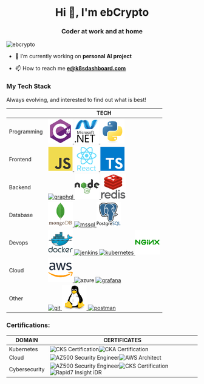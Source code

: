 <h1 align="center">Hi 👋, I'm ebCrypto</h1>
<h3 align="center">Coder at work and at home</h3>

<img src="https://komarev.com/ghpvc/?username=ebcrypto&label=Profile%20views&color=0e75b6&style=flat" alt="ebcrypto" /> 

- 🔭 I’m currently working on **personal AI project**

- 📫 How to reach me **e@k8sdashboard.com**

 


### My Tech Stack
Always evolving, and interested to find out what is best!

| |TECH|
|---|---|
|Programming|<a href="https://www.w3schools.com/cs/" target="_blank" rel="noreferrer"> <img src="https://raw.githubusercontent.com/devicons/devicon/master/icons/csharp/csharp-original.svg" alt="csharp" width="65"  height="65" /> </a> <a href="https://dotnet.microsoft.com/" target="_blank" rel="noreferrer"> <img src="https://raw.githubusercontent.com/devicons/devicon/master/icons/dot-net/dot-net-original-wordmark.svg" alt="dotnet" width="65"  height="65" /> </a><a href="https://www.python.org" target="_blank" rel="noreferrer"> <img src="https://raw.githubusercontent.com/devicons/devicon/master/icons/python/python-original.svg" alt="python" width="65"  height="65" /> </a> |
|Frontend|<a href="https://developer.mozilla.org/en-US/docs/Web/JavaScript" target="_blank" rel="noreferrer"> <img src="https://raw.githubusercontent.com/devicons/devicon/master/icons/javascript/javascript-original.svg" alt="javascript" width="65"  height="65" /> </a> <a href="https://reactjs.org/" target="_blank" rel="noreferrer"> <img src="https://raw.githubusercontent.com/devicons/devicon/master/icons/react/react-original-wordmark.svg" alt="react" width="65"  height="65" /> </a><a href="https://www.typescriptlang.org/" target="_blank" rel="noreferrer"> <img src="https://raw.githubusercontent.com/devicons/devicon/master/icons/typescript/typescript-original.svg" alt="typescript" width="65"  height="65" /> </a>|
|Backend| <a href="https://graphql.org" target="_blank" rel="noreferrer"> <img src="https://www.vectorlogo.zone/logos/graphql/graphql-icon.svg" alt="graphql" width="65"  height="65" /> </a>  <a href="https://nodejs.org" target="_blank" rel="noreferrer"> <img src="https://raw.githubusercontent.com/devicons/devicon/master/icons/nodejs/nodejs-original-wordmark.svg" alt="nodejs" width="65"  height="65" /><a href="https://redis.io" target="_blank" rel="noreferrer"> <img src="https://raw.githubusercontent.com/devicons/devicon/master/icons/redis/redis-original-wordmark.svg" alt="redis" width="65"  height="65" /> </a> </a>|
|Database|<a href="https://www.mongodb.com/" target="_blank" rel="noreferrer"> <img src="https://raw.githubusercontent.com/devicons/devicon/master/icons/mongodb/mongodb-original-wordmark.svg" alt="mongodb" width="65"  height="65" /> </a> <a href="https://www.microsoft.com/en-us/sql-server" target="_blank" rel="noreferrer"> <img src="https://www.svgrepo.com/show/303229/microsoft-sql-server-logo.svg" alt="mssql" width="65"  height="65" /> </a>  <a href="https://www.postgresql.org" target="_blank" rel="noreferrer"> <img src="https://raw.githubusercontent.com/devicons/devicon/master/icons/postgresql/postgresql-original-wordmark.svg" alt="postgresql" width="65"  height="65" /> </a>  |
|Devops|<a href="https://www.docker.com/" target="_blank" rel="noreferrer"> <img src="https://raw.githubusercontent.com/devicons/devicon/master/icons/docker/docker-original-wordmark.svg" alt="docker" width="65"  height="65" /> </a><a href="https://www.jenkins.io" target="_blank" rel="noreferrer"> <img src="https://www.vectorlogo.zone/logos/jenkins/jenkins-icon.svg" alt="jenkins" width="65"  height="65" /> </a>  <a href="https://kubernetes.io" target="_blank" rel="noreferrer"> <img src="https://www.vectorlogo.zone/logos/kubernetes/kubernetes-icon.svg" alt="kubernetes" width="65"  height="65" /> </a> <a href="https://www.nginx.com" target="_blank" rel="noreferrer"> <img src="https://raw.githubusercontent.com/devicons/devicon/master/icons/nginx/nginx-original.svg" alt="nginx" width="65"  height="65" /> </a>|
|Cloud|<a href="https://aws.amazon.com" target="_blank" rel="noreferrer"> <img src="https://raw.githubusercontent.com/devicons/devicon/master/icons/amazonwebservices/amazonwebservices-original-wordmark.svg" alt="aws" width="65"  height="65" /> </a> <a href="https://azure.microsoft.com/en-in/" target="_blank" rel="noreferrer"> </a> <img src="https://www.vectorlogo.zone/logos/microsoft_azure/microsoft_azure-icon.svg" alt="azure" width="65"  height="65" /> </a><a href="https://grafana.com" target="_blank" rel="noreferrer"> <img src="https://www.vectorlogo.zone/logos/grafana/grafana-icon.svg" alt="grafana" width="65"  height="65" /> </a>|
|Other| <a href="https://git-scm.com/" target="_blank" rel="noreferrer"> <img src="https://www.vectorlogo.zone/logos/git-scm/git-scm-icon.svg" alt="git" width="65"  height="65" /> </a>  <a href="https://www.linux.org/" target="_blank" rel="noreferrer"> <img src="https://raw.githubusercontent.com/devicons/devicon/master/icons/linux/linux-original.svg" alt="linux" width="65"  height="65" /> </a><a href="https://postman.com" target="_blank" rel="noreferrer"> <img src="https://www.vectorlogo.zone/logos/getpostman/getpostman-icon.svg" alt="postman" width="65"  height="65" /> </a> |

 
### Certifications:
|DOMAIN|CERTIFICATES|
|---|---|
|Kubernetes|<img src="https://training.linuxfoundation.org/wp-content/uploads/2020/07/kubernetes-security-specialist-logo-300x285.png" alt="CKS Certification" width="85" height="85"><img src="https://training.linuxfoundation.org/wp-content/uploads/2019/03/logo_cka_whitetext-300x293.png" alt="CKA Certification" width="85" height="85">|
|Cloud|<img src="https://images.credly.com/images/1ad16b6f-2c71-4a2e-ae74-ec69c4766039/azure-security-engineer-associate600x600.png" alt="AZ500 Security Engineer" width="85" height="85"><img src="https://images.credly.com/size/680x680/images/0e284c3f-5164-4b21-8660-0d84737941bc/image.png" alt="AWS Architect"  width="85" height="85"> |
|Cybersecurity|<img src="https://images.credly.com/images/1ad16b6f-2c71-4a2e-ae74-ec69c4766039/azure-security-engineer-associate600x600.png" alt="AZ500 Security Engineer" width="85" height="85"><img src="https://training.linuxfoundation.org/wp-content/uploads/2020/07/kubernetes-security-specialist-logo-300x285.png" alt="CKS Certification" width="85" height="85"><img src="https://images.credly.com/size/680x680/images/9940b47f-74c6-4150-ad09-cf86d089de11/InsightIDR_Specialist.png" alt="Rapid7 Insight iDR"  width="85" height="85"> |

 
